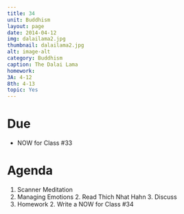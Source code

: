```yaml
---
title: 34
unit: Buddhism
layout: page
date: 2014-04-12
img: dalailama2.jpg
thumbnail: dalailama2.jpg
alt: image-alt
category: Buddhism
caption: The Dalai Lama
homework: 
3A: 4-12
8th: 4-13 
topic: Yes
---
```


# Due 
* NOW for Class #33

# Agenda

1. Scanner Meditation
2. Managing Emotions
	2. Read Thich Nhat Hahn
	3. Discuss
3. Homework
	2. Write a NOW for Class #34
